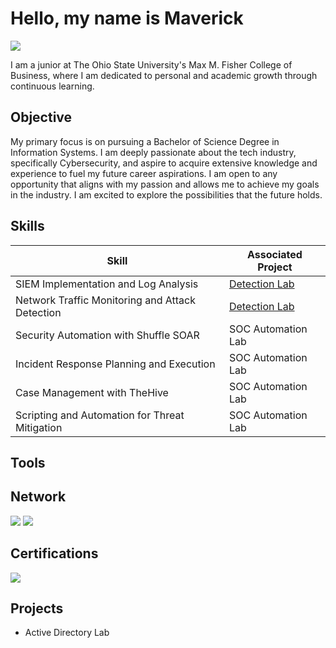 # Hello, my name is Maverick
<a href="https://www.linkedin.com/in/maverickwalker"><img src="https://img.shields.io/badge/-LinkedIn-0072b1?&style=for-the-badge&logo=linkedin&logoColor=white" /></a>

I am a junior at The Ohio State University's Max M. Fisher College of Business, where I am dedicated to personal and academic growth through continuous learning.


## Objective

My primary focus is on pursuing a Bachelor of Science Degree in Information Systems. I am deeply passionate about the tech industry, specifically Cybersecurity, and aspire to acquire extensive knowledge and experience to fuel my future career aspirations. I am open to any opportunity that aligns with my passion and allows me to achieve my goals in the industry. I am excited to explore the possibilities that the future holds.


## Skills

| Skill                                         | Associated Project         |
|-----------------------------------------------|----------------------------|
| SIEM Implementation and Log Analysis          | <a href="https://google.com">Detection Lab</a>|
| Network Traffic Monitoring and Attack Detection | <a href="https://google.com">Detection Lab</a>|
| Security Automation with Shuffle SOAR         | SOC Automation Lab|
| Incident Response Planning and Execution      | SOC Automation Lab|
| Case Management with TheHive                  | SOC Automation Lab|
| Scripting and Automation for Threat Mitigation | SOC Automation Lab|


## Tools


## Network
<div>
    <img src="https://img.shields.io/badge/-Wireshark-1679A7?&style=for-the-badge&logo=Wireshark&logoColor=white" />
    <img src="https://img.shields.io/badge/-TCPDump-blue?&style=for-the-badge&logo=wireshark&logoColor=white" />
        
</div>


## Certifications

<div>
<img src="https://img.shields.io/badge/-CCNA-FF0000?&style=for-the-badge&logo=Cisco&logoColor=white" />

</div>


## Projects
- Active Directory Lab 
